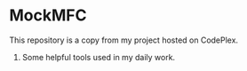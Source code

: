 # MockMFC
This repository is a copy from my project hosted on CodePlex.

1. Some helpful tools used in my daily work.
